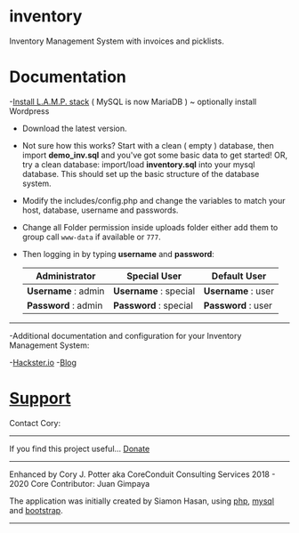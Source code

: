 # inventory
Inventory Management System with invoices and picklists.

# Documentation
-[Install L.A.M.P. stack](https://projects.raspberrypi.org/en/projects/lamp-web-server-with-wordpress/) ( MySQL is now MariaDB ) ~ optionally install Wordpress

* Download the latest version.

* Not sure how this works?  Start with a clean ( empty ) database, then import **demo_inv.sql** and you've got some basic data to get    started! OR, try a clean database: import/load **inventory.sql** into your mysql database. This should set up the basic structure of the database system.

* Modify the includes/config.php and change the variables to match your host, database, username and passwords.

* Change all Folder permission inside uploads folder either add them to group call `www-data` if available or `777`.

* Then logging in by typing **username** and **password**:


   Administrator        | Special User           | Default User
   ---------------------| -----------------------| -------------------
   **Username** : admin | **Username** : special | **Username** : user
   **Password** : admin | **Password** : special | **Password** : user
   
****
-Additional documentation and configuration for your Inventory Management System:

-[Hackster.io](https://www.hackster.io/bitsandbots/serving-your-own-inventory-management-system-6e8b53)
-[Blog](https://coreconduit.com/2019/02/07/using-a-raspberry-pi-for-your-own-inventory-management-system/)

# [Support](https://coreconduit.com/contact/)
Contact Cory:  
****
If you find this project useful...
[Donate](https://www.paypal.com/biz/fund?id=ZDR2NTBSKK7JE)
****

Enhanced by Cory J. Potter aka CoreConduit Consulting Services 2018 - 2020
Core Contributor: Juan Gimpaya


The application was initially created by Siamon Hasan, using [php](http:php.net),
[mysql](https://www.mysql.com) and [bootstrap](http://getbootstrap.com).
****
